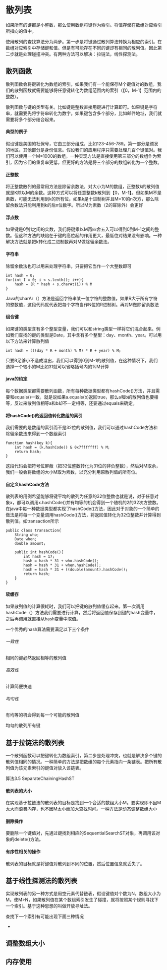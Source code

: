 # 散列表

如果所有的键都是小整数，那么使用数组将键作为索引。将值存储在数组对应索引所指向的值中。

使用散列的查找算法分为两步。第一步是将键通过散列算法转换为相应的索引。在数组对应索引中存储键和值。但是有可能存在不同的键却有相同的散列值。因此第二步就是处理碰撞冲突。有两种方法可以解决：拉链法，线性探测法。

## 散列函数

散列函数会将键转化为数组的索引，如果我们有一个能保存M个键值对的数组，我们的散列函数就需要能够将任意键转化为数组范围内的索引（【0，M-1】范围内的整数）。

散列函数与键的类型有关。比如键是整数直接用键进行计算即可。如果键是字符串，就需要先将字符串转化为数字。如果键包含多个部分，比如邮件地址，我们就需要将多个部分结合起来。

#### 典型的例子

假设键是美国的社保号，它由三部分组成，比如123-456-789。第一部分是颁发的地区，其他部分是身份信息。假设我们的应用程序只需要处理几百个键值对。我们可以使用一个M=1000的数组。一种实现方法是直接使用第三部分的数组作为索引，因为它们的重复率更低。但更好的方法是将三个部分的数组转化为一个整数。

#### 正整数

将正整数散列的最常用方法是除留余数法，对大小为M的数组，正整数k的散列值就是K除以M的余数。这种方式可以将任意整数k散列到【0，M-1】。但如果M不是素数，可能无法利用到k的所有位，如果k是十进制树并且M=10的n次方，那么除留余数法只能利用到k的后n位数字。所以M为素数（2的幂除外）会更好

#### 浮点数

如果键是0到1之间的实数，我们将键乘以M再四舍五入可以得到0到M-1之间的整数。但这种方法的缺陷在于键的高位起的作用更大，最低位对结果没有影响。一种解决方法就是把k转化成二进制数再对M做除留余数法。

#### 字符串

除留余数法也可以用来处理字符串，只要把它当作一个大整数即可

```
int hash = 0;
for(int I = 0; i < s.lenth(); i++){
	hash = (R * hash + s.charAt(i)) % M
}
```

Java的charAr（）方法是返回字符串某一位字符的整数值，如果R大于所有字符的整数值，这段代码就代表把每个字符当作N位的R进制树。再对M做除留余数法

#### 组合键

如果键的类型含有多个整型变量，我们可以和string类型一样将它们混合起来。例如我们查找的键的类型是Date，其中含有多个整型：day、month、year。可以用以下方法来计算散列值  

```
int hash = (((day * R + month) % M) * R + year) % M;
```

只要R足够小不造成溢出，我们可以得到0到M-1的散列值，在这种情况下，我们选择一个较小的M比如31就可以省略括号内的%M计算

#### java的约定

每个数据类型都需要散列函数，所有每种数据类型都有hashCode()方法，并且需要和equals()一致，就是说如果a.equals(b)返回true，那么a和b的散列值也要相等，反过来散列值相等a和b却不一定相等，还要通过equals来确定。

#### 将hashCode()的返回值转化数组的索引

我们需要的是数组的索引而不是32位的散列值，我们可以通过hashCode方法和除留余数法来得到一个数组索引  

```
function hash(key k){
	int hash = (k.hashCode() & 0x7fffffff) % M;
	return hash;
}
```

这段代码会把符号位屏蔽（把32位整数转化为31位的非负整数），然后对M取余，我们一般会将数组的大小M取为素数，以充分利用原散列值的所有位。

#### 自定义hashCode方法

散列表的用例希望能够将键平均的散列为任意的32位整数也就是说，对于任意对象x，都可以调用x.hashCode()并有均等的机会得到一个随机的2的32次方整数。在java中每一种数据类型都实现了hashCode()方法，因此对于对象的一个简单的做法是将每一个变量调用hashCode()方法，将返回值转化为32位整数并计算得到散列值。如transaction所示  

```
public class transaction{
	String who;
	Date when;
	double amount;
	
	public int hashCode(){
		int hash = 17;
		hash = hash * 31 + who.hashCode();
		hash = hash * 31 + when.hashCode();
		hash = hash * 31 + ((double)amount).hashCode();
		return hash;
	}
} 
```

#### 软缓存

如果散列值的计算很耗时，我们可以把键的散列值缓存起来。第一次调用hashCode（）方法我们需要进行计算，然后将返回值保存到键的hash变量中，之后再调用就直接从hash变量中取值。

一个优秀的hash算法需要满足以下三个条件

###### 一致性

相同的键必然返回相等的散列值

###### 高效性

计算简便快速  

###### 均匀性

有均等的机会得到每一个可能的散列值

均匀的散列所有键

## 基于拉链法的散列表

一个散列函数可以把键转化为数组索引，第二步是处理冲突，也就是解决多个键的散列值相同的情况。一种简单的方法是把数组的每个元素指向一条链表。把所有散列值为该元素索引的键值对放入该链表。

算法3.5   SeparateChainingHashST

#### 散列表的大小

在实现基于拉链法的散列表的目标是找到一个合适的数组大小M。要实现即不因M太大而浪费内存，也不因M太小而加大查找时间。一种方法是动态调整数组大小  

#### 删除操作

要删除一个键值对，先通过键找到相应的SequentialSearchST对象，再调用该对象的delete()方法。

#### 有序性相关的操作

散列表的目标就是将键值对散列到不同的位置，然后位置信息就丢失了。

## 基于线性探测法的散列表

实现散列表的另一种方式是用空元素代替链表，假设键值对个数为N，数组大小为M，使M>N，如果散列值在某个数组索引发生了碰撞，就将按照某个规则寻找下一个索引。基于这种思想的叫做开放寻址法。

查找下一个索引有可能出现下面三种情况

- 

## 调整数组大小

## 内存使用